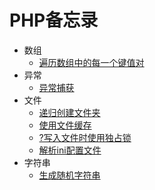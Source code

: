 # PHP备忘录

* 数组
  * [遍历数组中的每一个键值对](chapter-array/array-01.md)
* 异常
  * [异常捕获](chapter-exception/exception-01.md)
* 文件
  * [递归创建文件夹](chapter-file/file-01.md)
  * [使用文件缓存](chapter-file/file-02.md)
  * [?写入文件时使用独占锁](chapter-file/file-03.md)
  * [解析ini配置文件](chapter-file/file-04.md)
* 字符串
  * [生成随机字符串](chapter-string/string-01.md)



